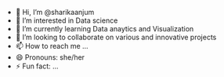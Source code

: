 - 👋 Hi, I’m @sharikaanjum
- 👀 I’m interested in Data science 
- 🌱 I’m currently learning Data anaytics and Visualization
- 💞️ I’m looking to collaborate on various and innovative projects
- 📫 How to reach me ...
- 😄 Pronouns: she/her
- ⚡ Fun fact: ...

<!---
sharikaanjum/sharikaanjum is a ✨ special ✨ repository because its `README.md` (this file) appears on your GitHub profile.
You can click the Preview link to take a look at your changes.
--->
